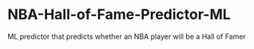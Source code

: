 # NBA-Hall-of-Fame-Predictor-ML
ML predictor that predicts whether an NBA player will be a Hall of Famer
